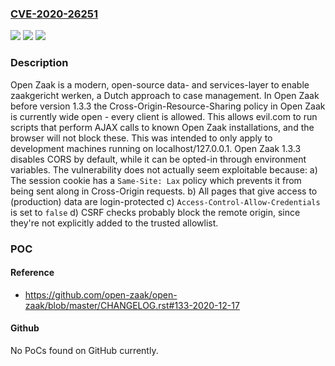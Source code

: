 ### [CVE-2020-26251](https://cve.mitre.org/cgi-bin/cvename.cgi?name=CVE-2020-26251)
![](https://img.shields.io/static/v1?label=Product&message=open-zaak&color=blue)
![](https://img.shields.io/static/v1?label=Version&message=%3C%201.3.3%20&color=brightgreen)
![](https://img.shields.io/static/v1?label=Vulnerability&message=CWE-346%20Origin%20Validation%20Error&color=brightgreen)

### Description

Open Zaak is a modern, open-source data- and services-layer to enable zaakgericht werken, a Dutch approach to case management. In Open Zaak before version 1.3.3 the Cross-Origin-Resource-Sharing policy in Open Zaak is currently wide open - every client is allowed. This allows evil.com to run scripts that perform AJAX calls to known Open Zaak installations, and the browser will not block these. This was intended to only apply to development machines running on localhost/127.0.0.1. Open Zaak 1.3.3 disables CORS by default, while it can be opted-in through environment variables. The vulnerability does not actually seem exploitable because: a) The session cookie has a `Same-Site: Lax` policy which prevents it from being sent along in Cross-Origin requests. b) All pages that give access to (production) data are login-protected c) `Access-Control-Allow-Credentials` is set to `false` d) CSRF checks probably block the remote origin, since they're not explicitly added to the trusted allowlist.

### POC

#### Reference
- https://github.com/open-zaak/open-zaak/blob/master/CHANGELOG.rst#133-2020-12-17

#### Github
No PoCs found on GitHub currently.

